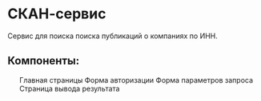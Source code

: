 <h1>СКАН-сервис</h1>
<p>Сервис для поиска поиска публикаций о компаниях по ИНН.</p>

<h2>Компоненты: </h2>
<ol>
  <il>Главная страницы</il>
  <il>Форма авторизации</il>
  <il>Форма параметров запроса</il>
  <il>Страница вывода результата</il>
</ol>
